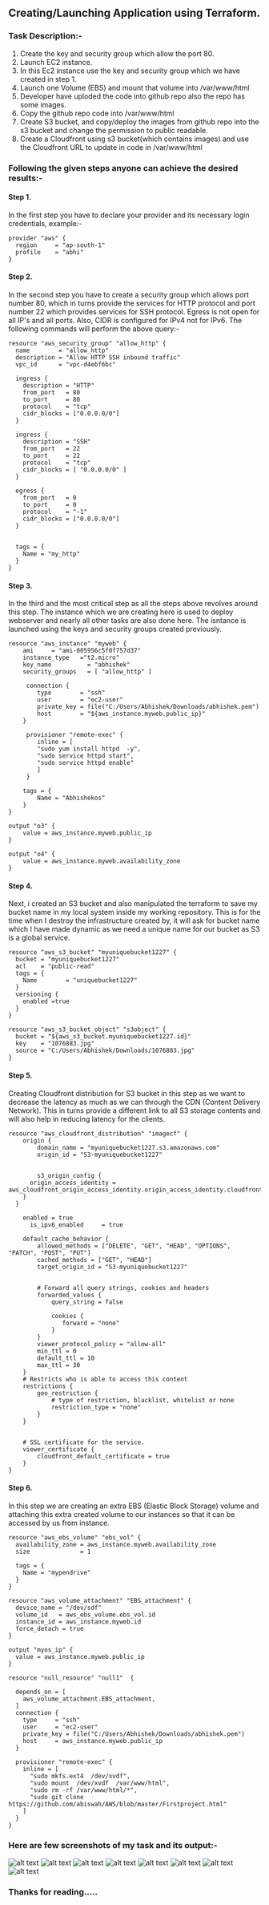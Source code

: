 ## Creating/Launching Application using Terraform.
### Task Description:-
1. Create the key and security group which allow the port 80.
2. Launch EC2 instance.
3. In this Ec2 instance use the key and security group which we have created in step 1.
4. Launch one Volume (EBS) and mount that volume into /var/www/html
5. Developer have uploded the code into github repo also the repo has some images.
6. Copy the github repo code into /var/www/html
7. Create S3 bucket, and copy/deploy the images from github repo into the s3 bucket and change the permission to public readable.
8. Create a Cloudfront using s3 bucket(which contains images) and use the Cloudfront URL to  update in code in /var/www/html

### Following the given steps anyone can achieve the desired results:-
#### Step 1.
In the first step you have to declare your provider and its necessary login credentials, example:-
```
provider "aws" {
  region     = "ap-south-1"
  profile    = "abhi"
}
```
#### Step 2.
In the second step you have to create a security group which allows port number 80, which in turns provide the services for HTTP protocol and port number 22 which provides services for SSH protocol. Egress is not open for all IP's and all ports. Also, CIDR is configured for IPv4 not for IPv6. The following commands will perform the above query:-
```
resource "aws_security_group" "allow_http" {
  name        = "allow_http"
  description = "Allow HTTP SSH inbound traffic"
  vpc_id      = "vpc-d4ebf6bc"

  ingress {
    description = "HTTP"
    from_port   = 80
    to_port     = 80
    protocol    = "tcp"
    cidr_blocks = ["0.0.0.0/0"]
  }

  ingress {
    description = "SSH"
    from_port   = 22
    to_port     = 22
    protocol    = "tcp"
    cidr_blocks = [ "0.0.0.0/0" ]
  }
  
  egress {
    from_port   = 0
    to_port     = 0
    protocol    = "-1"
    cidr_blocks = ["0.0.0.0/0"]
  }


  tags = {
    Name = "my_http"
  }
}
```
#### Step 3.
In the third and the most critical step as all the steps above revolves around this step. The instance which we are creating here is used to deploy webserver and nearly all other tasks are also done here. The isntance is launched using the keys and security groups created previously.
```
resource "aws_instance" "myweb" {
	ami		= "ami-005956c5f0f757d37"
	instance_type	="t2.micro"
	key_name          = "abhishek"
  	security_groups   = [ "allow_http" ]

	 connection {
    	type        = "ssh"
    	user        = "ec2-user"
    	private_key = file("C:/Users/Abhishek/Downloads/abhishek.pem")
    	host        = "${aws_instance.myweb.public_ip}"
  	}
  
 	 provisioner "remote-exec" {
    	inline = [
      	"sudo yum install httpd  -y",
      	"sudo service httpd start",
      	"sudo service httpd enable"
    	]
 	 }

	tags = {
		Name = "Abhishekos"
	}
}

output "o3" {
	value = aws_instance.myweb.public_ip
}

output "o4" {
	value = aws_instance.myweb.availability_zone
}
```
#### Step 4.
Next, i created an S3 bucket and also manipulated the terraform to save my bucket name in my local system inside my working repository. This is for the time when I destroy the infrastructure created by, it will ask for bucket name which I have made dynamic as we need a unique name for our bucket as S3 is a global service.
```
resource "aws_s3_bucket" "myuniquebucket1227" {
  bucket = "myuniquebucket1227" 
  acl    = "public-read"
  tags = {
    Name        = "uniquebucket1227" 
  }
  versioning {
	enabled =true
  }
}

resource "aws_s3_bucket_object" "s3object" {
  bucket = "${aws_s3_bucket.myuniquebucket1227.id}"
  key    = "1076883.jpg"
  source = "C:/Users/Abhishek/Downloads/1076883.jpg"
}
```
#### Step 5.
Creating Cloudfront distribution for S3 bucket in this step as we want to decrease the latency as much as we can through the CDN (Content Delivery Network). This in turns provide a different link to all S3 storage contents and will also help in reducing latency for the clients.
```
resource "aws_cloudfront_distribution" "imagecf" {
    origin {
        domain_name = "myuniquebucket1227.s3.amazonaws.com"
        origin_id = "S3-myuniquebucket1227"


        s3_origin_config {
      origin_access_identity = aws_cloudfront_origin_access_identity.origin_access_identity.cloudfront_access_identity_path
    }
  }
       
    enabled = true
      is_ipv6_enabled     = true

    default_cache_behavior {
        allowed_methods = ["DELETE", "GET", "HEAD", "OPTIONS", "PATCH", "POST", "PUT"]
        cached_methods = ["GET", "HEAD"]
        target_origin_id = "S3-myuniquebucket1227"


        # Forward all query strings, cookies and headers
        forwarded_values {
            query_string = false
        
            cookies {
               forward = "none"
            }
        }
        viewer_protocol_policy = "allow-all"
        min_ttl = 0
        default_ttl = 10
        max_ttl = 30
    }
    # Restricts who is able to access this content
    restrictions {
        geo_restriction {
            # type of restriction, blacklist, whitelist or none
            restriction_type = "none"
        }
    }


    # SSL certificate for the service.
    viewer_certificate {
        cloudfront_default_certificate = true
    }
}
```
#### Step 6.
In this step we are creating an extra EBS (Elastic Block Storage) volume and attaching this extra created volume to our instances so that it can be accessed by us from instance. 
```
resource "aws_ebs_volume" "ebs_vol" {
  availability_zone = aws_instance.myweb.availability_zone
  size              = 1

  tags = {
    Name = "mypendrive"
  }
}

resource "aws_volume_attachment" "EBS_attachment" {
  device_name = "/dev/sdf"
  volume_id   = aws_ebs_volume.ebs_vol.id
  instance_id = aws_instance.myweb.id
  force_detach = true
}

output "myos_ip" {
  value = aws_instance.myweb.public_ip
}

resource "null_resource" "null1"  {

  depends_on = [
    aws_volume_attachment.EBS_attachment,
  ]
  connection {
    type     = "ssh"
    user     = "ec2-user"
    private_key = file("C:/Users/Abhishek/Downloads/abhishek.pem")
    host     = aws_instance.myweb.public_ip
  }

  provisioner "remote-exec" {
    inline = [
      "sudo mkfs.ext4  /dev/xvdf",
      "sudo mount  /dev/xvdf  /var/www/html",
      "sudo rm -rf /var/www/html/*",
      "sudo git clone https://github.com/abiswah/AWS/blob/master/Firstproject.html"
    ]
  }
}
```
### Here are few screenshots of my task and its output:-
![alt text](https://github.com/abiswah/AWS/blob/master/image_7808d6e1-e3d6-4eb8-9f21-81f492c3f81220201018_161414.jpg)
![alt text](https://github.com/abiswah/AWS/blob/master/image_52924011-ebfa-48d4-8630-0920e357a7dd20201018_161420.jpg)
![alt text](https://github.com/abiswah/AWS/blob/master/image_2942cad9-7f66-4e60-9a60-5170fa70dd1520201018_161433.jpg)
![alt text](https://github.com/abiswah/AWS/blob/master/image_920f1ed2-f1d0-4022-9255-f8b8bc9f27ea20201018_161435.jpg)
![alt text](https://github.com/abiswah/AWS/blob/master/image_6caf366a-0156-40d1-b22c-8c7ce778317f20201018_161437.jpg)
![alt text](https://github.com/abiswah/AWS/blob/master/image_7fd42a92-dc00-46dd-b09d-774d1f6ef1ba20201018_161440.jpg)
![alt text](https://github.com/abiswah/AWS/blob/master/image_939fd662-9d42-4e56-b286-d74225510df720201018_161439.jpg)
![alt text](https://github.com/abiswah/AWS/blob/master/image_2efe19c9-0435-45f8-9c7e-af907d348aae20201018_161442.jpg)

### Thanks for reading.....
